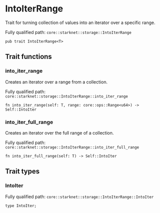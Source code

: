 # IntoIterRange

Trait for turning collection of values into an iterator over a specific range.

Fully qualified path: `core::starknet::storage::IntoIterRange`

<pre><code class="language-rust">pub trait IntoIterRange&lt;T&gt;</code></pre>

## Trait functions

### into_iter_range

Creates an iterator over a range from a collection.

Fully qualified path: `core::starknet::storage::IntoIterRange::into_iter_range`

<pre><code class="language-rust">fn into_iter_range(self: T, range: core::ops::Range&lt;u64&gt;) -&gt; Self::IntoIter</code></pre>


### into_iter_full_range

Creates an iterator over the full range of a collection.

Fully qualified path: `core::starknet::storage::IntoIterRange::into_iter_full_range`

<pre><code class="language-rust">fn into_iter_full_range(self: T) -&gt; Self::IntoIter</code></pre>


## Trait types

### IntoIter

Fully qualified path: `core::starknet::storage::IntoIterRange::IntoIter`

<pre><code class="language-rust">type IntoIter;</code></pre>



